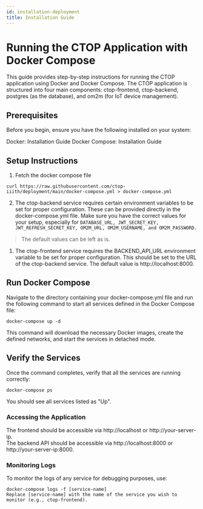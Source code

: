 ```yaml
---
id: installation-deployment
title: Installation Guide
---
```


# Running the CTOP Application with Docker Compose
This guide provides step-by-step instructions for running the CTOP application using Docker and Docker Compose. The CTOP application is structured into four main components: ctop-frontend, ctop-backend, postgres (as the database), and om2m (for IoT device management).

## Prerequisites
Before you begin, ensure you have the following installed on your system:

Docker: Installation Guide
Docker Compose: Installation Guide

## Setup Instructions
1. Fetch the docker compose file
```
curl https://raw.githubusercontent.com/ctop-iiith/deployment/main/docker-compose.yml > docker-compose.yml
```

2. The ctop-backend service requires certain environment variables to be set for proper configuration. These can be provided directly in the docker-compose.yml file. Make sure you have the correct values for your setup, especially for ```DATABASE_URL, JWT_SECRET_KEY, JWT_REFRESH_SECRET_KEY, OM2M_URL, OM2M_USERNAME, and OM2M_PASSWORD.```
> The default values can be left as is.

1. The ctop-frontend service requires the BACKEND_API_URL environment variable to be set for proper configuration. This should be set to the URL of the ctop-backend service. The default value is http://localhost:8000.

## Run Docker Compose

Navigate to the directory containing your docker-compose.yml file and run the following command to start all services defined in the Docker Compose file:

```
docker-compose up -d
```

This command will download the necessary Docker images, create the defined networks, and start the services in detached mode.

## Verify the Services

Once the command completes, verify that all the services are running correctly:

```
docker-compose ps
```
You should see all services listed as "Up".

### Accessing the Application

The frontend should be accessible via http://localhost or http://your-server-ip.  
The backend API should be accessible via http://localhost:8000 or http://your-server-ip:8000.  

### Monitoring Logs

To monitor the logs of any service for debugging purposes, use:

```
docker-compose logs -f [service-name]
Replace [service-name] with the name of the service you wish to monitor (e.g., ctop-frontend).
```